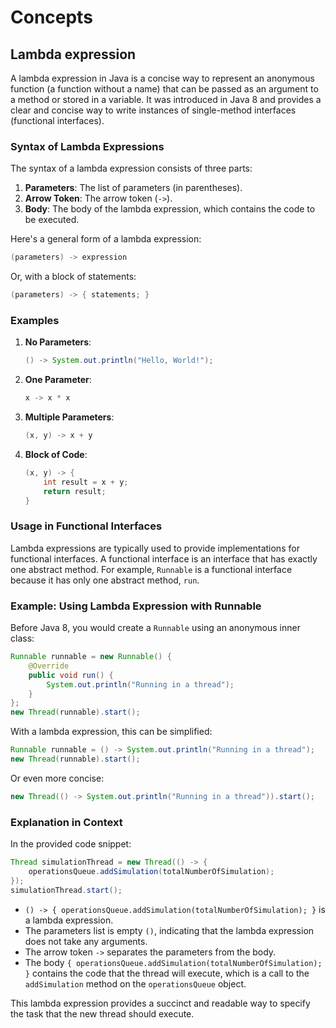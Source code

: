 # Concepts

## Lambda expression

A lambda expression in Java is a concise way to represent an anonymous function (a function without a name) that can be passed as an argument to a method or stored in a variable. It was introduced in Java 8 and provides a clear and concise way to write instances of single-method interfaces (functional interfaces).

### Syntax of Lambda Expressions

The syntax of a lambda expression consists of three parts:
1. **Parameters**: The list of parameters (in parentheses).
2. **Arrow Token**: The arrow token (`->`).
3. **Body**: The body of the lambda expression, which contains the code to be executed.

Here's a general form of a lambda expression:
```java
(parameters) -> expression
```
Or, with a block of statements:
```java
(parameters) -> { statements; }
```

### Examples

1. **No Parameters**:
   ```java
   () -> System.out.println("Hello, World!");
   ```

2. **One Parameter**:
   ```java
   x -> x * x
   ```

3. **Multiple Parameters**:
   ```java
   (x, y) -> x + y
   ```

4. **Block of Code**:
   ```java
   (x, y) -> {
       int result = x + y;
       return result;
   }
   ```

### Usage in Functional Interfaces

Lambda expressions are typically used to provide implementations for functional interfaces. A functional interface is an interface that has exactly one abstract method. For example, `Runnable` is a functional interface because it has only one abstract method, `run`.

### Example: Using Lambda Expression with Runnable

Before Java 8, you would create a `Runnable` using an anonymous inner class:
```java
Runnable runnable = new Runnable() {
    @Override
    public void run() {
        System.out.println("Running in a thread");
    }
};
new Thread(runnable).start();
```

With a lambda expression, this can be simplified:
```java
Runnable runnable = () -> System.out.println("Running in a thread");
new Thread(runnable).start();
```

Or even more concise:
```java
new Thread(() -> System.out.println("Running in a thread")).start();
```

### Explanation in Context

In the provided code snippet:

```java
Thread simulationThread = new Thread(() -> {
    operationsQueue.addSimulation(totalNumberOfSimulation);
});
simulationThread.start();
```

- `() -> { operationsQueue.addSimulation(totalNumberOfSimulation); }` is a lambda expression.
- The parameters list is empty `()`, indicating that the lambda expression does not take any arguments.
- The arrow token `->` separates the parameters from the body.
- The body `{ operationsQueue.addSimulation(totalNumberOfSimulation); }` contains the code that the thread will execute, which is a call to the `addSimulation` method on the `operationsQueue` object.

This lambda expression provides a succinct and readable way to specify the task that the new thread should execute.

